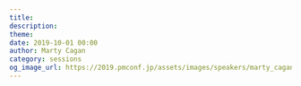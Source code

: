 ```yaml
---
title: 
description: 
theme: 
date: 2019-10-01 00:00
author: Marty Cagan
category: sessions
og_image_url: https://2019.pmconf.jp/assets/images/speakers/marty_cagan.jpg
---
```



